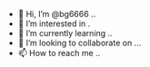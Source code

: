 - 👋 Hi, I’m @bg6666 ..
- 👀 I’m interested in .
- 🌱 I’m currently learning ..
- 💞️ I’m looking to collaborate on ...
- 📫 How to reach me ..

<!---
bg6666/bg6666 is a ✨ special ✨ repository because its `README.md` (this file) appears on your GitHub profile.
You can click the Preview link to take a look at your changes.
--->
